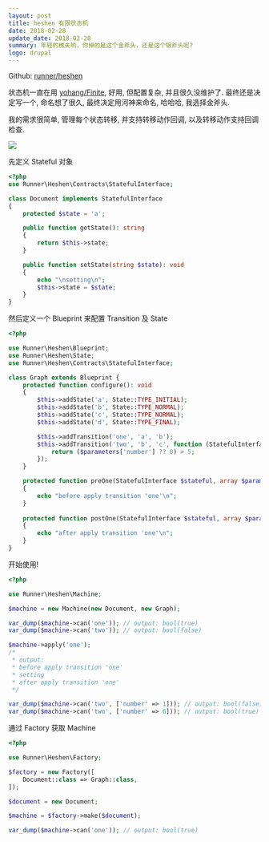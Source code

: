 ```yaml
---
layout: post
title: heshen 有限状态机
date: 2018-02-28
update_date: 2018-02-28
summary: 年轻的樵夫哟，你掉的是这个金斧头，还是这个银斧头呢?
logo: drupal
---
```


Github: [runner/heshen](https://github.com/RunnerLee/heshen)

状态机一直在用 [yohang/Finite](https://github.com/yohang/Finite), 好用, 但配置复杂, 并且很久没维护了. 最终还是决定写一个, 命名想了很久, 最终决定用河神来命名, 哈哈哈, 我选择金斧头.

我的需求很简单, 管理每个状态转移, 并支持转移动作回调, 以及转移动作支持回调检查.

![](http://oupjptv0d.bkt.gdipper.com//heshen/fsm.png)

先定义 Stateful 对象

```php
<?php
use Runner\Heshen\Contracts\StatefulInterface;

class Document implements StatefulInterface
{
    protected $state = 'a';

    public function getState(): string
    {
        return $this->state;
    }

    public function setState(string $state): void
    {
        echo "\nsetting\n";
        $this->state = $state;
    }
}

```

然后定义一个 Blueprint 来配置 Transition 及 State

```php
<?php

use Runner\Heshen\Blueprint;
use Runner\Heshen\State;
use Runner\Heshen\Contracts\StatefulInterface;

class Graph extends Blueprint {
    protected function configure(): void
    {
        $this->addState('a', State::TYPE_INITIAL);
        $this->addState('b', State::TYPE_NORMAL);
        $this->addState('c', State::TYPE_NORMAL);
        $this->addState('d', State::TYPE_FINAL);

        $this->addTransition('one', 'a', 'b');
        $this->addTransition('two', 'b', 'c', function (StatefulInterface $stateful, array $parameters) {
            return ($parameters['number'] ?? 0) > 5;
        });
    }

    protected function preOne(StatefulInterface $stateful, array $parameters = [])
    {
        echo "before apply transition 'one'\n";
    }
    
    protected function postOne(StatefulInterface $stateful, array $parameters = [])
    {
        echo "after apply transition 'one'\n";
    }
}
```

开始使用!

```php
<?php

use Runner\Heshen\Machine;

$machine = new Machine(new Document, new Graph);

var_dump($machine->can('one')); // output: bool(true)
var_dump($machine->can('two')); // output: bool(false)

$machine->apply('one');
/*
 * output:
 * before apply transition 'one'
 * setting
 * after apply transition 'one'
 */

var_dump($machine->can('two', ['number' => 1])); // output: bool(false)
var_dump($machine->can('two', ['number' => 6])); // output: bool(true)

```

通过 Factory 获取 Machine

```php
<?php

use Runner\Heshen\Factory;

$factory = new Factory([
    Document::class => Graph::class,
]);

$document = new Document;

$machine = $factory->make($document);

var_dump($machine->can('one')); // output: bool(true)
```

